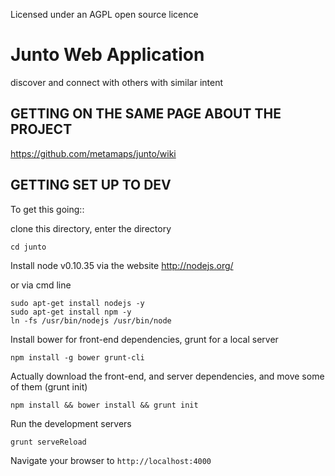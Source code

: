 Licensed under an AGPL open source licence

# Junto Web Application #

discover and connect with others with similar intent

## GETTING ON THE SAME PAGE ABOUT THE PROJECT ##

https://github.com/metamaps/junto/wiki

## GETTING SET UP TO DEV ##

To get this going::

clone this directory, enter the directory
```
cd junto
```

Install node v0.10.35 via the website http://nodejs.org/

or via cmd line
```
sudo apt-get install nodejs -y
sudo apt-get install npm -y
ln -fs /usr/bin/nodejs /usr/bin/node
```

Install bower for front-end dependencies, grunt for a local server
```
npm install -g bower grunt-cli
```

Actually download the front-end, and server dependencies, and move some of them (grunt init)
```
npm install && bower install && grunt init
```

Run the development servers
```
grunt serveReload
```

Navigate your browser to `http://localhost:4000`
